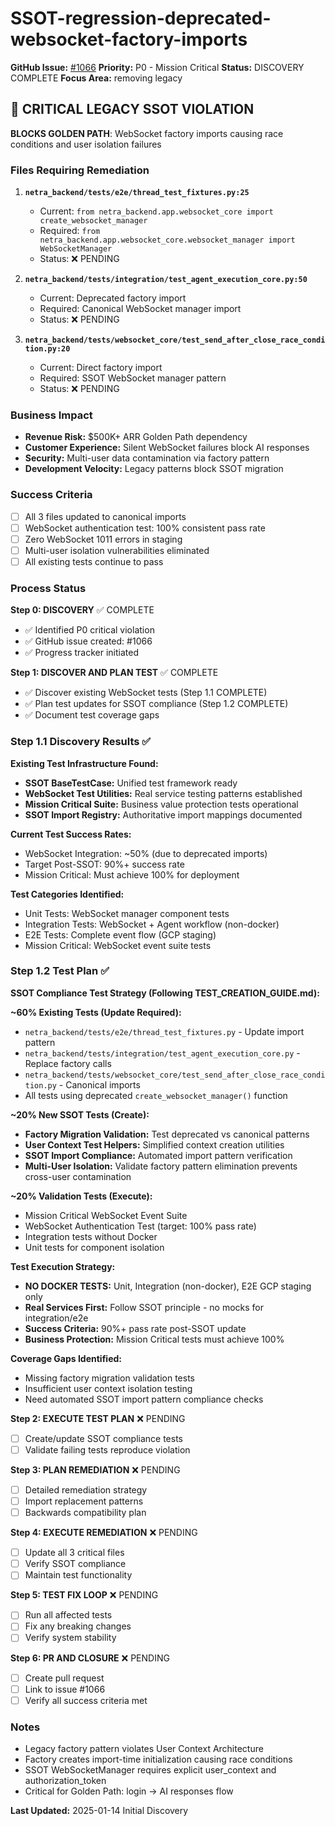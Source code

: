 # SSOT-regression-deprecated-websocket-factory-imports

**GitHub Issue:** [#1066](https://github.com/netra-systems/netra-apex/issues/1066)
**Priority:** P0 - Mission Critical
**Status:** DISCOVERY COMPLETE
**Focus Area:** removing legacy

## 🚨 CRITICAL LEGACY SSOT VIOLATION

**BLOCKS GOLDEN PATH**: WebSocket factory imports causing race conditions and user isolation failures

### Files Requiring Remediation

1. **`netra_backend/tests/e2e/thread_test_fixtures.py:25`**
   - Current: `from netra_backend.app.websocket_core import create_websocket_manager`
   - Required: `from netra_backend.app.websocket_core.websocket_manager import WebSocketManager`
   - Status: ❌ PENDING

2. **`netra_backend/tests/integration/test_agent_execution_core.py:50`**
   - Current: Deprecated factory import
   - Required: Canonical WebSocket manager import
   - Status: ❌ PENDING

3. **`netra_backend/tests/websocket_core/test_send_after_close_race_condition.py:20`**
   - Current: Direct factory import
   - Required: SSOT WebSocket manager pattern
   - Status: ❌ PENDING

### Business Impact
- **Revenue Risk:** $500K+ ARR Golden Path dependency
- **Customer Experience:** Silent WebSocket failures block AI responses
- **Security:** Multi-user data contamination via factory pattern
- **Development Velocity:** Legacy patterns block SSOT migration

### Success Criteria
- [ ] All 3 files updated to canonical imports
- [ ] WebSocket authentication test: 100% consistent pass rate
- [ ] Zero WebSocket 1011 errors in staging
- [ ] Multi-user isolation vulnerabilities eliminated
- [ ] All existing tests continue to pass

### Process Status

**Step 0: DISCOVERY** ✅ COMPLETE
- ✅ Identified P0 critical violation
- ✅ GitHub issue created: #1066
- ✅ Progress tracker initiated

**Step 1: DISCOVER AND PLAN TEST** ✅ COMPLETE
- ✅ Discover existing WebSocket tests (Step 1.1 COMPLETE)
- ✅ Plan test updates for SSOT compliance (Step 1.2 COMPLETE)
- ✅ Document test coverage gaps

### Step 1.1 Discovery Results ✅
**Existing Test Infrastructure Found:**
- **SSOT BaseTestCase:** Unified test framework ready
- **WebSocket Test Utilities:** Real service testing patterns established
- **Mission Critical Suite:** Business value protection tests operational
- **SSOT Import Registry:** Authoritative import mappings documented

**Current Test Success Rates:**
- WebSocket Integration: ~50% (due to deprecated imports)
- Target Post-SSOT: 90%+ success rate
- Mission Critical: Must achieve 100% for deployment

**Test Categories Identified:**
- Unit Tests: WebSocket manager component tests
- Integration Tests: WebSocket + Agent workflow (non-docker)
- E2E Tests: Complete event flow (GCP staging)
- Mission Critical: WebSocket event suite tests

### Step 1.2 Test Plan ✅
**SSOT Compliance Test Strategy (Following TEST_CREATION_GUIDE.md):**

**~60% Existing Tests (Update Required):**
- `netra_backend/tests/e2e/thread_test_fixtures.py` - Update import pattern
- `netra_backend/tests/integration/test_agent_execution_core.py` - Replace factory calls
- `netra_backend/tests/websocket_core/test_send_after_close_race_condition.py` - Canonical imports
- All tests using deprecated `create_websocket_manager()` function

**~20% New SSOT Tests (Create):**
- **Factory Migration Validation:** Test deprecated vs canonical patterns
- **User Context Test Helpers:** Simplified context creation utilities
- **SSOT Import Compliance:** Automated import pattern verification
- **Multi-User Isolation:** Validate factory pattern elimination prevents cross-user contamination

**~20% Validation Tests (Execute):**
- Mission Critical WebSocket Event Suite
- WebSocket Authentication Test (target: 100% pass rate)
- Integration tests without Docker
- Unit tests for component isolation

**Test Execution Strategy:**
- **NO DOCKER TESTS:** Unit, Integration (non-docker), E2E GCP staging only
- **Real Services First:** Follow SSOT principle - no mocks for integration/e2e
- **Success Criteria:** 90%+ pass rate post-SSOT update
- **Business Protection:** Mission Critical tests must achieve 100%

**Coverage Gaps Identified:**
- Missing factory migration validation tests
- Insufficient user context isolation testing
- Need automated SSOT import pattern compliance checks

**Step 2: EXECUTE TEST PLAN** ❌ PENDING
- [ ] Create/update SSOT compliance tests
- [ ] Validate failing tests reproduce violation

**Step 3: PLAN REMEDIATION** ❌ PENDING
- [ ] Detailed remediation strategy
- [ ] Import replacement patterns
- [ ] Backwards compatibility plan

**Step 4: EXECUTE REMEDIATION** ❌ PENDING
- [ ] Update all 3 critical files
- [ ] Verify SSOT compliance
- [ ] Maintain test functionality

**Step 5: TEST FIX LOOP** ❌ PENDING
- [ ] Run all affected tests
- [ ] Fix any breaking changes
- [ ] Verify system stability

**Step 6: PR AND CLOSURE** ❌ PENDING
- [ ] Create pull request
- [ ] Link to issue #1066
- [ ] Verify all success criteria met

### Notes
- Legacy factory pattern violates User Context Architecture
- Factory creates import-time initialization causing race conditions
- SSOT WebSocketManager requires explicit user_context and authorization_token
- Critical for Golden Path: login → AI responses flow

**Last Updated:** 2025-01-14 Initial Discovery